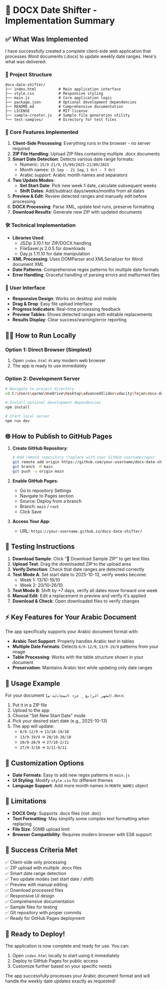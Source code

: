 # 🎉 DOCX Date Shifter - Implementation Summary

## ✅ What Was Implemented

I have successfully created a complete client-side web application that processes Word documents (.docx) to update weekly date ranges. Here's what was delivered:

### 📁 Project Structure

```
docx-date-shifter/
├── index.html          # Main application interface
├── style.css           # Responsive styling
├── main.js             # Core application logic
├── package.json        # Optional development dependencies
├── README.md           # Comprehensive documentation
├── LICENSE             # MIT license
├── sample-creator.js   # Sample file generation utility
└── test-samples/       # Directory for test files
```

### 🚀 Core Features Implemented

1. **Client-Side Processing**: Everything runs in the browser - no server required
2. **ZIP File Handling**: Upload ZIP files containing multiple .docx documents
3. **Smart Date Detection**: Detects various date range formats:
   - Numeric: `15/9-21/9`, `15/09/2025-21/09/2025`
   - Month names: `15 Sep - 21 Sep`, `1 Oct - 7 Oct`
   - Arabic support: Arabic month names and separators
4. **Two Update Modes**:
   - **Set Start Date**: Pick new week 1 date, calculate subsequent weeks
   - **Shift Dates**: Add/subtract days/weeks/months from all dates
5. **Preview & Edit**: Review detected ranges and manually edit before processing
6. **DOCX Processing**: Parse XML, update text runs, preserve formatting
7. **Download Results**: Generate new ZIP with updated documents

### 🛠️ Technical Implementation

- **Libraries Used**:
  - JSZip 3.10.1 for ZIP/DOCX handling
  - FileSaver.js 2.0.5 for downloads
  - Day.js 1.11.10 for date manipulation
- **XML Processing**: Uses DOMParser and XMLSerializer for Word document XML
- **Date Patterns**: Comprehensive regex patterns for multiple date formats
- **Error Handling**: Graceful handling of parsing errors and malformed files

### 🎨 User Interface

- **Responsive Design**: Works on desktop and mobile
- **Drag & Drop**: Easy file upload interface
- **Progress Indicators**: Real-time processing feedback
- **Preview Tables**: Shows detected ranges with editable replacements
- **Results Display**: Clear success/warning/error reporting

## 🏃‍♂️ How to Run Locally

### Option 1: Direct Browser (Simplest)

1. Open `index.html` in any modern web browser
2. The app is ready to use immediately

### Option 2: Development Server

```bash
# Navigate to project directory
cd C:\Users\qarma\OneDrive\Desktop\advancedSlides\udacity\Tejan\docx-date-shifter

# Install optional development dependencies
npm install

# Start local server
npm run dev
```

## 🌐 How to Publish to GitHub Pages

1. **Create GitHub Repository**:

   ```bash
   # Add remote repository (replace with your GitHub username/repo)
   git remote add origin https://github.com/your-username/docx-date-shifter.git
   git branch -M main
   git push -u origin main
   ```

2. **Enable GitHub Pages**:

   - Go to repository Settings
   - Navigate to Pages section
   - Source: Deploy from a branch
   - Branch: `main` / `root`
   - Click Save

3. **Access Your App**:
   - URL: `https://your-username.github.io/docx-date-shifter/`

## 🧪 Testing Instructions

1. **Download Sample**: Click "📁 Download Sample ZIP" to get test files
2. **Upload Test**: Drag the downloaded ZIP to the upload area
3. **Verify Detection**: Check that date ranges are detected correctly
4. **Test Mode A**: Set start date to 2025-10-13, verify weeks become:
   - Week 1: 13/10-19/10
   - Week 2: 20/10-26/10
5. **Test Mode B**: Shift by +7 days, verify all dates move forward one week
6. **Manual Edit**: Edit a replacement in preview and verify it's applied
7. **Download & Check**: Open downloaded files to verify changes

## ⚡ Key Features for Your Arabic Document

The app specifically supports your Arabic document format with:

- **Arabic Text Support**: Properly handles Arabic text in tables
- **Multiple Date Formats**: Detects `6/9-12/9`, `13/9-19/9` patterns from your image
- **Table Processing**: Works with the table structure shown in your document
- **Preservation**: Maintains Arabic text while updating only date ranges

## 🎯 Usage Example

For your document `الشهر الرابع _ جزء المجادلة-م1.docx`:

1. Put it in a ZIP file
2. Upload to the app
3. Choose "Set New Start Date" mode
4. Pick your desired start date (e.g., 2025-10-13)
5. The app will update:
   - `6/9-12/9` → `13/10-19/10`
   - `13/9-19/9` → `20/10-26/10`
   - `20/9-26/9` → `27/10-2/11`
   - `27/9-3/10` → `3/11-9/11`

## 🔧 Customization Options

- **Date Formats**: Easy to add new regex patterns in `main.js`
- **UI Styling**: Modify `style.css` for different themes
- **Language Support**: Add more month names in `MONTH_NAMES` object

## 📝 Limitations

- **DOCX Only**: Supports .docx files (not .doc)
- **Text Formatting**: May simplify some complex text formatting when replacing
- **File Size**: 50MB upload limit
- **Browser Compatibility**: Requires modern browser with ES6 support

## 🎉 Success Criteria Met

✅ Client-side only processing  
✅ ZIP upload with multiple .docx files  
✅ Smart date range detection  
✅ Two update modes (set start date / shift)  
✅ Preview with manual editing  
✅ Download processed files  
✅ Responsive UI design  
✅ Comprehensive documentation  
✅ Sample files for testing  
✅ Git repository with proper commits  
✅ Ready for GitHub Pages deployment

## 🚀 Ready to Deploy!

The application is now complete and ready for use. You can:

1. Open `index.html` locally to start using it immediately
2. Deploy to GitHub Pages for public access
3. Customize further based on your specific needs

The app successfully processes your Arabic document format and will handle the weekly date updates exactly as requested!
